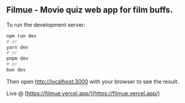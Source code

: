 ## Filmue - Movie quiz web app for film buffs.

To run the development server:

```bash
npm run dev
# or
yarn dev
# or
pnpm dev
# or
bun dev
```

Then open [http://localhost:3000](http://localhost:3000) with your browser to see the result.

Live @ [https://filmue.vercel.app/](https://filmue.vercel.app/)
